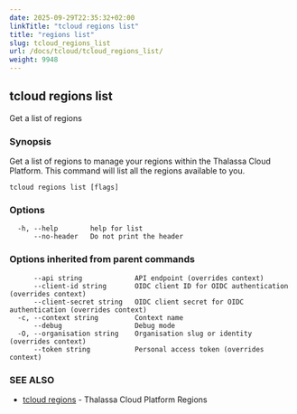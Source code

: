 ```yaml
---
date: 2025-09-29T22:35:32+02:00
linkTitle: "tcloud regions list"
title: "regions list"
slug: tcloud_regions_list
url: /docs/tcloud/tcloud_regions_list/
weight: 9948
---
```

## tcloud regions list

Get a list of regions

### Synopsis

Get a list of regions to manage your regions within the Thalassa Cloud Platform. This command will list all the regions available to you.

```
tcloud regions list [flags]
```

### Options

```
  -h, --help        help for list
      --no-header   Do not print the header
```

### Options inherited from parent commands

```
      --api string             API endpoint (overrides context)
      --client-id string       OIDC client ID for OIDC authentication (overrides context)
      --client-secret string   OIDC client secret for OIDC authentication (overrides context)
  -c, --context string         Context name
      --debug                  Debug mode
  -O, --organisation string    Organisation slug or identity (overrides context)
      --token string           Personal access token (overrides context)
```

### SEE ALSO

* [tcloud regions](/docs/tcloud/tcloud_regions/)	 - Thalassa Cloud Platform Regions


